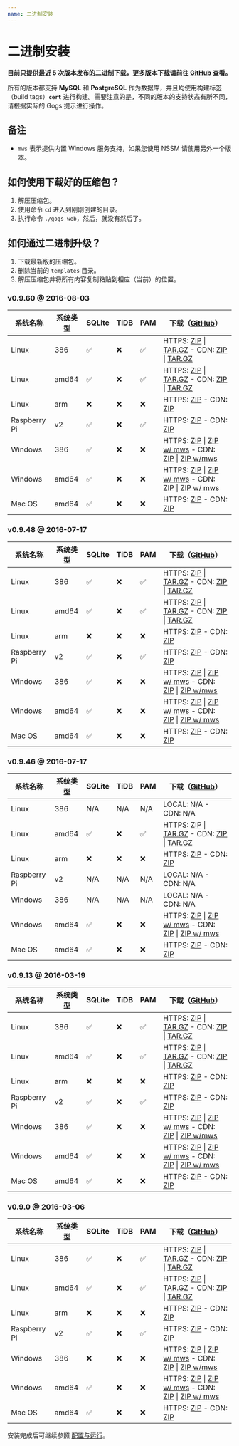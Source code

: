 ```yaml
---
name: 二进制安装
---
```


# 二进制安装

**目前只提供最近 5 次版本发布的二进制下载，更多版本下载请前往 [GitHub](https://github.com/gogits/gogs/releases?after=v0.9.0) 查看。**

所有的版本都支持 **MySQL** 和 **PostgreSQL** 作为数据库，并且均使用构建标签（build tags）**`cert`** 进行构建。需要注意的是，不同的版本的支持状态有所不同，请根据实际的 Gogs 提示进行操作。

## 备注

- `mws` 表示提供内置 Windows 服务支持，如果您使用 NSSM 请使用另外一个版本。

## 如何使用下载好的压缩包？

1. 解压压缩包。
2. 使用命令 `cd` 进入到刚刚创建的目录。
3. 执行命令 `./gogs web`，然后，就没有然后了。

## 如何通过二进制升级？

1. 下载最新版的压缩包。
2. 删除当前的 `templates` 目录。
3. 解压压缩包并将所有内容复制粘贴到相应（当前）的位置。

### v0.9.60 @ 2016-08-03

|系统名称|系统类型|SQLite|TiDB|PAM|下载（[GitHub](https://github.com/gogits/gogs/releases/tag/v0.9.60)）|
|------|----|------|----|---|--------|
|Linux|386|✅|❌|✅|HTTPS: [ZIP](https://dl.gogs.io/gogs_v0.9.60_linux_386.zip) \| [TAR.GZ](https://dl.gogs.io/gogs_v0.9.60_linux_386.tar.gz) - CDN: [ZIP](http://7d9nal.com2.z0.glb.qiniucdn.com/gogs_v0.9.60_linux_386.zip) \| [TAR.GZ](http://7d9nal.com2.z0.glb.qiniucdn.com/gogs_v0.9.60_linux_386.tar.gz)|
|Linux|amd64|✅|❌|✅|HTTPS: [ZIP](https://dl.gogs.io/gogs_v0.9.60_linux_amd64.zip) \| [TAR.GZ](https://dl.gogs.io/gogs_v0.9.60_linux_amd64.tar.gz) - CDN: [ZIP](http://7d9nal.com2.z0.glb.qiniucdn.com/gogs_v0.9.60_linux_amd64.zip) \| [TAR.GZ](http://7d9nal.com2.z0.glb.qiniucdn.com/gogs_v0.9.60_linux_amd64.tar.gz)|
|Linux|arm|❌|❌|❌|HTTPS: [ZIP](https://dl.gogs.io/gogs_v0.9.60_linux_arm.zip) - CDN: [ZIP](http://7d9nal.com2.z0.glb.qiniucdn.com/gogs_v0.9.60_linux_arm.zip)|
|Raspberry Pi|v2|✅|❌|✅|HTTPS: [ZIP](https://dl.gogs.io/gogs_v0.9.60_raspi2.zip) - CDN: [ZIP](http://7d9nal.com2.z0.glb.qiniucdn.com/gogs_v0.9.60_raspi2.zip)|
|Windows|386|✅|❌|❌|HTTPS: [ZIP](https://dl.gogs.io/gogs_v0.9.60_windows_386.zip) \| [ZIP w/ mws](https://dl.gogs.io/gogs_v0.9.60_windows_386_mws.zip) - CDN: [ZIP](http://7d9nal.com2.z0.glb.qiniucdn.com/gogs_v0.9.60_windows_386.zip) \| [ZIP w/mws](http://7d9nal.com2.z0.glb.qiniucdn.com/gogs_v0.9.60_windows_386_mws.zip)|
|Windows|amd64|✅|❌|❌|HTTPS: [ZIP](https://dl.gogs.io/gogs_v0.9.60_windows_amd64.zip) \| [ZIP w/ mws](https://dl.gogs.io/gogs_v0.9.60_windows_amd64_mws.zip) - CDN: [ZIP](http://7d9nal.com2.z0.glb.qiniucdn.com/gogs_v0.9.60_windows_amd64.zip) \| [ZIP w/ mws](http://7d9nal.com2.z0.glb.qiniucdn.com/gogs_v0.9.60_windows_amd64_mws.zip)|
|Mac OS|amd64|✅|❌|❌|HTTPS: [ZIP](https://dl.gogs.io/gogs_v0.9.60_darwin_amd64.zip) - CDN: [ZIP](http://7d9nal.com2.z0.glb.qiniucdn.com/gogs_v0.9.60_darwin_amd64.zip)|

### v0.9.48 @ 2016-07-17

|系统名称|系统类型|SQLite|TiDB|PAM|下载（[GitHub](https://github.com/gogits/gogs/releases/tag/v0.9.48)）|
|------|----|------|----|---|--------|
|Linux|386|✅|❌|✅|HTTPS: [ZIP](https://dl.gogs.io/gogs_v0.9.48_linux_386.zip) \| [TAR.GZ](https://dl.gogs.io/gogs_v0.9.48_linux_386.tar.gz) - CDN: [ZIP](http://7d9nal.com2.z0.glb.qiniucdn.com/gogs_v0.9.48_linux_386.zip) \| [TAR.GZ](http://7d9nal.com2.z0.glb.qiniucdn.com/gogs_v0.9.48_linux_386.tar.gz)|
|Linux|amd64|✅|❌|✅|HTTPS: [ZIP](https://dl.gogs.io/gogs_v0.9.48_linux_amd64.zip) \| [TAR.GZ](https://dl.gogs.io/gogs_v0.9.48_linux_amd64.tar.gz) - CDN: [ZIP](http://7d9nal.com2.z0.glb.qiniucdn.com/gogs_v0.9.48_linux_amd64.zip) \| [TAR.GZ](http://7d9nal.com2.z0.glb.qiniucdn.com/gogs_v0.9.48_linux_amd64.tar.gz)|
|Linux|arm|❌|❌|❌|HTTPS: [ZIP](https://dl.gogs.io/gogs_v0.9.48_linux_arm.zip) - CDN: [ZIP](http://7d9nal.com2.z0.glb.qiniucdn.com/gogs_v0.9.48_linux_arm.zip)|
|Raspberry Pi|v2|✅|❌|✅|HTTPS: [ZIP](https://dl.gogs.io/gogs_v0.9.48_raspi2.zip) - CDN: [ZIP](http://7d9nal.com2.z0.glb.qiniucdn.com/gogs_v0.9.48_raspi2.zip)|
|Windows|386|✅|❌|❌|HTTPS: [ZIP](https://dl.gogs.io/gogs_v0.9.48_windows_386.zip) \| [ZIP w/ mws](https://dl.gogs.io/gogs_v0.9.48_windows_386_mws.zip) - CDN: [ZIP](http://7d9nal.com2.z0.glb.qiniucdn.com/gogs_v0.9.48_windows_386.zip) \| [ZIP w/mws](http://7d9nal.com2.z0.glb.qiniucdn.com/gogs_v0.9.48_windows_386_mws.zip)|
|Windows|amd64|✅|❌|❌|HTTPS: [ZIP](https://dl.gogs.io/gogs_v0.9.48_windows_amd64.zip) \| [ZIP w/ mws](https://dl.gogs.io/gogs_v0.9.48_windows_amd64_mws.zip) - CDN: [ZIP](http://7d9nal.com2.z0.glb.qiniucdn.com/gogs_v0.9.48_windows_amd64.zip) \| [ZIP w/ mws](http://7d9nal.com2.z0.glb.qiniucdn.com/gogs_v0.9.48_windows_amd64_mws.zip)|
|Mac OS|amd64|✅|❌|❌|HTTPS: [ZIP](https://dl.gogs.io/gogs_v0.9.48_darwin_amd64.zip) - CDN: [ZIP](http://7d9nal.com2.z0.glb.qiniucdn.com/gogs_v0.9.48_darwin_amd64.zip)|

### v0.9.46 @ 2016-07-17

|系统名称|系统类型|SQLite|TiDB|PAM|下载（[GitHub](https://github.com/gogits/gogs/releases/tag/v0.9.46)）|
|------|----|------|----|---|--------|
|Linux|386|N/A|N/A|N/A|LOCAL: N/A - CDN: N/A|
|Linux|amd64|✅|❌|✅|HTTPS: [ZIP](https://dl.gogs.io/gogs_v0.9.46_linux_amd64.zip) \| [TAR.GZ](https://dl.gogs.io/gogs_v0.9.46_linux_amd64.tar.gz) - CDN: [ZIP](http://7d9nal.com2.z0.glb.qiniucdn.com/gogs_v0.9.46_linux_amd64.zip) \| [TAR.GZ](http://7d9nal.com2.z0.glb.qiniucdn.com/gogs_v0.9.46_linux_amd64.tar.gz)|
|Linux|arm|❌|❌|❌|HTTPS: [ZIP](https://dl.gogs.io/gogs_v0.9.46_linux_arm.zip) - CDN: [ZIP](http://7d9nal.com2.z0.glb.qiniucdn.com/gogs_v0.9.46_linux_arm.zip)|
|Raspberry Pi|v2|N/A|N/A|N/A|LOCAL: N/A - CDN: N/A|
|Windows|386|N/A|N/A|N/A|LOCAL: N/A - CDN: N/A|
|Windows|amd64|✅|❌|❌|HTTPS: [ZIP](https://dl.gogs.io/gogs_v0.9.46_windows_amd64.zip) \| [ZIP w/ mws](https://dl.gogs.io/gogs_v0.9.46_windows_amd64_mws.zip) - CDN: [ZIP](http://7d9nal.com2.z0.glb.qiniucdn.com/gogs_v0.9.46_windows_amd64.zip) \| [ZIP w/ mws](http://7d9nal.com2.z0.glb.qiniucdn.com/gogs_v0.9.46_windows_amd64_mws.zip)|
|Mac OS|amd64|✅|❌|❌|HTTPS: [ZIP](https://dl.gogs.io/gogs_v0.9.46_darwin_amd64.zip) - CDN: [ZIP](http://7d9nal.com2.z0.glb.qiniucdn.com/gogs_v0.9.46_darwin_amd64.zip)|

### v0.9.13 @ 2016-03-19

|系统名称|系统类型|SQLite|TiDB|PAM|下载（[GitHub](https://github.com/gogits/gogs/releases/tag/v0.9.13)）|
|------|----|------|----|---|--------|
|Linux|386|✅|❌|✅|HTTPS: [ZIP](https://dl.gogs.io/gogs_v0.9.13_linux_386.zip) \| [TAR.GZ](https://dl.gogs.io/gogs_v0.9.13_linux_386.tar.gz) - CDN: [ZIP](http://7d9nal.com2.z0.glb.qiniucdn.com/gogs_v0.9.13_linux_386.zip) \| [TAR.GZ](http://7d9nal.com2.z0.glb.qiniucdn.com/gogs_v0.9.13_linux_386.tar.gz)|
|Linux|amd64|✅|❌|✅|HTTPS: [ZIP](https://dl.gogs.io/gogs_v0.9.13_linux_amd64.zip) \| [TAR.GZ](https://dl.gogs.io/gogs_v0.9.13_linux_amd64.tar.gz) - CDN: [ZIP](http://7d9nal.com2.z0.glb.qiniucdn.com/gogs_v0.9.13_linux_amd64.zip) \| [TAR.GZ](http://7d9nal.com2.z0.glb.qiniucdn.com/gogs_v0.9.13_linux_amd64.tar.gz)|
|Linux|arm|❌|❌|❌|HTTPS: [ZIP](https://dl.gogs.io/gogs_v0.9.13_linux_arm.zip) - CDN: [ZIP](http://7d9nal.com2.z0.glb.qiniucdn.com/gogs_v0.9.13_linux_arm.zip)|
|Raspberry Pi|v2|✅|❌|✅|HTTPS: [ZIP](https://dl.gogs.io/gogs_v0.9.13_raspi2.zip) - CDN: [ZIP](http://7d9nal.com2.z0.glb.qiniucdn.com/gogs_v0.9.13_raspi2.zip)|
|Windows|386|✅|❌|❌|HTTPS: [ZIP](https://dl.gogs.io/gogs_v0.9.13_windows_386.zip) \| [ZIP w/ mws](https://dl.gogs.io/gogs_v0.9.13_windows_386_mws.zip) - CDN: [ZIP](http://7d9nal.com2.z0.glb.qiniucdn.com/gogs_v0.9.13_windows_386.zip) \| [ZIP w/mws](http://7d9nal.com2.z0.glb.qiniucdn.com/gogs_v0.9.13_windows_386_mws.zip)|
|Windows|amd64|✅|❌|❌|HTTPS: [ZIP](https://dl.gogs.io/gogs_v0.9.13_windows_amd64.zip) \| [ZIP w/ mws](https://dl.gogs.io/gogs_v0.9.13_windows_amd64_mws.zip) - CDN: [ZIP](http://7d9nal.com2.z0.glb.qiniucdn.com/gogs_v0.9.13_windows_amd64.zip) \| [ZIP w/ mws](http://7d9nal.com2.z0.glb.qiniucdn.com/gogs_v0.9.13_windows_amd64_mws.zip)|
|Mac OS|amd64|✅|❌|❌|HTTPS: [ZIP](https://dl.gogs.io/gogs_v0.9.13_darwin_amd64.zip) - CDN: [ZIP](http://7d9nal.com2.z0.glb.qiniucdn.com/gogs_v0.9.13_darwin_amd64.zip)|

### v0.9.0 @ 2016-03-06

|系统名称|系统类型|SQLite|TiDB|PAM|下载（[GitHub](https://github.com/gogits/gogs/releases/tag/v0.9.0)）|
|------|----|------|----|---|--------|
|Linux|386|✅|❌|✅|HTTPS: [ZIP](https://dl.gogs.io/gogs_v0.9.0_linux_386.zip) \| [TAR.GZ](https://dl.gogs.io/gogs_v0.9.0_linux_386.tar.gz) - CDN: [ZIP](http://7d9nal.com2.z0.glb.qiniucdn.com/gogs_v0.9.0_linux_386.zip) \| [TAR.GZ](http://7d9nal.com2.z0.glb.qiniucdn.com/gogs_v0.9.0_linux_386.tar.gz)|
|Linux|amd64|✅|❌|✅|HTTPS: [ZIP](https://dl.gogs.io/gogs_v0.9.0_linux_amd64.zip) \| [TAR.GZ](https://dl.gogs.io/gogs_v0.9.0_linux_amd64.tar.gz) - CDN: [ZIP](http://7d9nal.com2.z0.glb.qiniucdn.com/gogs_v0.9.0_linux_amd64.zip) \| [TAR.GZ](http://7d9nal.com2.z0.glb.qiniucdn.com/gogs_v0.9.0_linux_amd64.tar.gz)|
|Linux|arm|❌|❌|❌|HTTPS: [ZIP](https://dl.gogs.io/gogs_v0.9.0_linux_arm.zip) - CDN: [ZIP](http://7d9nal.com2.z0.glb.qiniucdn.com/gogs_v0.9.0_linux_arm.zip)|
|Raspberry Pi|v2|✅|❌|✅|HTTPS: [ZIP](https://dl.gogs.io/gogs_v0.9.0_raspi2.zip) - CDN: [ZIP](http://7d9nal.com2.z0.glb.qiniucdn.com/gogs_v0.9.0_raspi2.zip)|
|Windows|386|❌|❌|❌|HTTPS: [ZIP](https://dl.gogs.io/gogs_v0.9.0_windows_386.zip) \| [ZIP w/ mws](https://dl.gogs.io/gogs_v0.9.0_windows_386_mws.zip) - CDN: [ZIP](http://7d9nal.com2.z0.glb.qiniucdn.com/gogs_v0.9.0_windows_386.zip) \| [ZIP w/mws](http://7d9nal.com2.z0.glb.qiniucdn.com/gogs_v0.9.0_windows_386_mws.zip)|
|Windows|amd64|✅|❌|❌|HTTPS: [ZIP](https://dl.gogs.io/gogs_v0.9.0_windows_amd64.zip) \| [ZIP w/ mws](https://dl.gogs.io/gogs_v0.9.0_windows_amd64_mws.zip) - CDN: [ZIP](http://7d9nal.com2.z0.glb.qiniucdn.com/gogs_v0.9.0_windows_amd64.zip) \| [ZIP w/ mws](http://7d9nal.com2.z0.glb.qiniucdn.com/gogs_v0.9.0_windows_amd64_mws.zip)|
|Mac OS|amd64|✅|❌|❌|HTTPS: [ZIP](https://dl.gogs.io/gogs_v0.9.0_darwin_amd64.zip) - CDN: [ZIP](http://7d9nal.com2.z0.glb.qiniucdn.com/gogs_v0.9.0_darwin_amd64.zip)|

安装完成后可继续参照 [配置与运行](configuration_and_run.html)。
